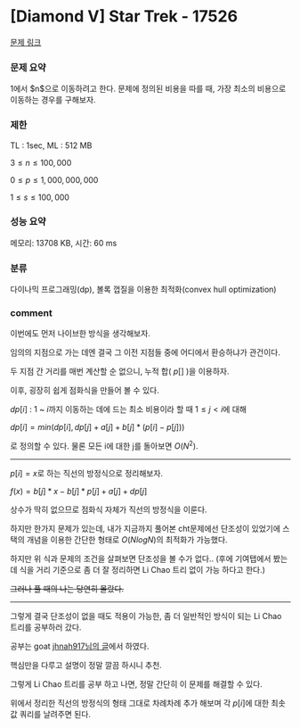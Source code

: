 
# [Diamond V] Star Trek - 17526

[문제 링크](https://www.acmicpc.net/problem/17526)

### 문제 요약

<p> 1에서 $n$으로 이동하려고 한다. 문제에 정의된 비용을 따를 때, 가장 최소의 비용으로 이동하는 경우를 구해보자. </p>

### 제한

TL : 1sec, ML : 512 MB

$3 ≤ n ≤ 100,000$

$0 ≤ p ≤ 1,000,000,000$

$1 ≤ s ≤ 100,000$

### 성능 요약

메모리: 13708 KB, 시간: 60 ms

### 분류

다이나믹 프로그래밍(dp), 볼록 껍질을 이용한 최적화(convex hull optimization)

### comment

이번에도 먼저 나이브한 방식을 생각해보자.

임의의 지점으로 가는 데엔 결국 그 이전 지점들 중에 어디에서 환승하냐가 관건이다.

두 지점 간 거리를 매번 계산할 순 없으니, 누적 합( $p[]$ )을 이용하자.

이후, 굉장히 쉽게 점화식을 만들어 볼 수 있다.

$dp[i]$ : $1$ ~ $i$까지 이동하는 데에 드는 최소 비용이라 할 때 $1 ≤ j < i$에 대해

$dp[i] = min(dp[i], dp[j] + a[j] + b[j] * (p[i] - p[j]))$

로 정의할 수 있다. 물론 모든 i에 대한 j를 돌아보면 $O(N^2)$.

-----------------------------------------------------------------------------------------------------------------------------------------------------------------------

$p[i] = x$로 하는 직선의 방정식으로 정리해보자.

$f(x) = b[j] * x - b[j] * p[j] + a[j] + dp[j]$

상수가 딱히 없으므로 점화식 자체가 직선의 방정식을 이룬다.

하지만 한가지 문제가 있는데, 내가 지금까지 풀어본 cht문제에선 단조성이 있었기에 스택의 개념을 이용한 간단한 형태로 $O(NlogN)$의 최적화가 가능했다.

하지만 위 식과 문제의 조건을 살펴보면 단조성을 볼 수가 없다.. (후에 기여탭에서 봤는데 식을 거리 기준으로 좀 더 잘 정리하면 Li Chao 트리 없이 가능 하다고 한다.)

<del> 그러나 풀 때의 나는 당연히 몰랐다. </del>

-----------------------------------------------------------------------------------------------------------------------------------------------------------------------

그렇게 결국 단조성이 없을 때도 적용이 가능한, 좀 더 일반적인 방식이 되는 Li Chao 트리를 공부하러 갔다.

공부는 goat [jhnah917님의 글](https://justicehui.github.io/hard-algorithm/2019/05/22/Li-Chao-Tree/)에서 하였다.

핵심만을 다루고 설명이 정말 깔끔 하시니 추천.

그렇게 Li Chao 트리를 공부 하고 나면, 정말 간단히 이 문제를 해결할 수 있다.

위에서 정리한 직선의 방정식의 형태 그대로 차례차례 추가 해보며 각 $p[i]$에 대한 최솟값 쿼리를 날려주면 된다.
